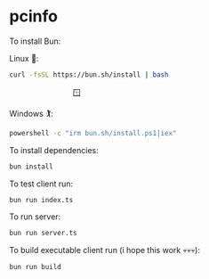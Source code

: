 # pcinfo

To install Bun:

Linux 🐧:
```bash
curl -fsSL https://bun.sh/install | bash
```

                                   🪟

Windows 🏌️:        
```bash
powershell -c "irm bun.sh/install.ps1|iex"
```

To install dependencies:

```bash
bun install
```

To test client run:

```bash
bun run index.ts
```

To run server:

```bash
bun run server.ts
```

To build executable client run (i hope this work 💀💀💀):

```bash
bun run build
```

